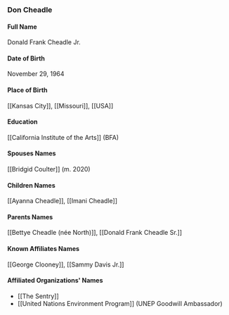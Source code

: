### Don Cheadle

#### Full Name

Donald Frank Cheadle Jr.

#### Date of Birth

November 29, 1964

#### Place of Birth

[[Kansas City]], [[Missouri]], [[USA]]

#### Education

[[California Institute of the Arts]] (BFA)

#### Spouses Names

[[Bridgid Coulter]] (m. 2020)

#### Children Names

[[Ayanna Cheadle]], [[Imani Cheadle]]

#### Parents Names

[[Bettye Cheadle (née North)]], [[Donald Frank Cheadle Sr.]]

#### Known Affiliates Names

[[George Clooney]], [[Sammy Davis Jr.]]

#### Affiliated Organizations' Names

- [[The Sentry]]
- [[United Nations Environment Program]] (UNEP Goodwill Ambassador)